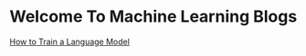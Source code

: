 # Welcome To Machine Learning Blogs

[How to Train a Language Model](https://mlblogspk.github.io/Create-Language-Model/)
